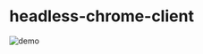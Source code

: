 # headless-chrome-client
 
![demo](https://user-images.githubusercontent.com/11851670/186407215-7fa63995-1870-42b4-bf91-89d2653e15e5.png)
